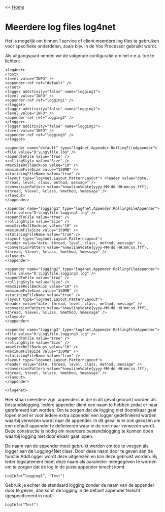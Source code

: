 << [Home](https://codewithedwin.github.io/EdwinsDocumentation/)

# Meerdere log files log4net
Het is mogelijk om binnen 1 service of client meerdere log files te gebruiken voor specifieke onderdelen, zoals bijv. in de Vos Processor gebruikt wordt. 

Als uitgangspunt nemen we de volgende configuratie om het e.e.a. toe te lichten: 
```
<log4net> 
<root> 
<level value="INFO" /> 
<appender-ref ref="default" /> 
</root> 
<logger additivity="false" name="logging1"> 
<level value="INFO" /> 
<appender-ref ref="logging1" /> 
</logger> 
<logger additivity="false" name="logging2"> 
<level value="INFO" /> 
<appender-ref ref="logging2" /> 
</logger> 
<logger additivity="false" name="logging3"> 
<level value="INFO" /> 
<appender-ref ref="logging3" /> 
</logger> 

<appender name="default" type="log4net.Appender.RollingFileAppender"> 
<file value="D:\Log\file.log" /> 
<appendToFile value="true" /> 
<rollingStyle value="Size" /> 
<maxSizeRollBackups value="10" /> 
<maximumFileSize value="150MB" /> 
<staticLogFileName value="true" /> 
<layout type="log4net.Layout.PatternLayout"> <header value="date, thread, level, class, method, message" /> 
<conversionPattern value="%newline%date{yyyy-MM-dd HH:mm:ss.fff}, %thread, %level, %class, %method, %message" /> 
</layout> 
</appender> 

<appender name="logging1" type="log4net.Appender.RollingFileAppender"> 
<file value="D:\Log\file.logging1.log" /> 
<appendToFile value="true" /> 
<rollingStyle value="Size" /> 
<maxSizeRollBackups value="10" /> 
<maximumFileSize value="150MB" /> 
<staticLogFileName value="true" /> 
<layout type="log4net.Layout.PatternLayout"> 
<header value="date, thread, level, class, method, message" /> 
<conversionPattern value="%newline%date{yyyy-MM-dd HH:mm:ss.fff}, %thread, %level, %class, %method, %message" /> 
</layout> 
</appender> 

<appender name="logging2" type="log4net.Appender.RollingFileAppender"> 
<file value="D:\Log\file.logging2.log" /> 
<appendToFile value="true" /> 
<rollingStyle value="Size" /> 
<maxSizeRollBackups value="10" /> 
<maximumFileSize value="150MB" /> 
<staticLogFileName value="true" /> 
<layout type="log4net.Layout.PatternLayout"> 
<header value="date, thread, level, class, method, message" /> 
<conversionPattern value="%newline%date{yyyy-MM-dd HH:mm:ss.fff}, %thread, %level, %class, %method, %message" /> 
</layout> 
</appender> 

<appender name="logging3" type="log4net.Appender.RollingFileAppender"> 
<file value="D:\Log\file.logging3.log" /> 
<appendToFile value="true" /> 
<rollingStyle value="Size" /> 
<maxSizeRollBackups value="10" /> 
<maximumFileSize value="150MB" /> 
<staticLogFileName value="true" /> 
<layout type="log4net.Layout.PatternLayout"> 
<header value="date, thread, level, class, method, message" /> 
<conversionPattern value="%newline%date{yyyy-MM-dd HH:mm:ss.fff}, %thread, %level, %class, %method, %message" /> 
</layout> 
</appender> 

</log4net> 
```

Hier staan meerdere zgn. appenders in die in dit geval gebruikt worden als bestandslogging. 
Iedere appender dient een naam te hebben zodat er naar gerefereerd kan worden. 
Om te zorgen dat de logging niet doorelkaar gaat lopen moet er voor iedere extra appender een logger gedefinieerd worden waarbij verwezen wordt naar de appender. 
In dit geval is er ook gekozen om een default appender te definieeren waar in de root naar verwezen wordt. 
Deze constructie is nodig om meerdere bestandslogging te kunnen doen waarbij logging niet door elkaar gaat lopen.  

De naam van de appender moet gebruikt worden om toe te voegen als logger aan de Logging4Net class. 
Door deze naam door te geven aan de functie AddLogger wordt deze uitgelezen en kan deze gebruikt worden.
Bij ieder logstatement moet deze naam als parameter meegegeven te worden om te zorgen dat de log in de juiste appender terecht komt: 
 
```
LogInfo(“logging3”, "Test") 
````
 

Gebruik je echter de standaard logging zonder de naam van de appender door te geven, dan komt de logging in de default appender terecht (gespecificeerd in root) 

```
LogInfo("Test") 
```